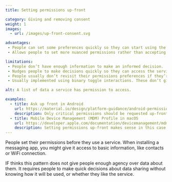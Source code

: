 ```yaml
---
title: Setting permissions up-front

category: Giving and removing consent
weight: 1
images:
  - url: /images/up-front-consent.svg

advantages:
 - People can set some preferences quickly so they can start using the service straight away.
 - Allows people to set more nuanced permissions rather than accepting all terms and conditions.

limitations:
 - People don’t have enough information to make an informed decision.
 - Nudges people to make decisions quickly so they can access the service.
 - People usually don’t revisit their permissions preferences if they’re buried in settings.
 - Usually implemented using binary toggle interactions. These don’t give people input into how, when and where data is collected.

alt: A list of data a service has permission to access.

examples:
  - title: Ask up front in Android
    url: https://material.io/design/platform-guidance/android-permissions.html#request-types
    description: Only critical permissions should be requested up-front.
  - title: Mobile Device Management (MDM) Profile in macOS
    url: https://developer.apple.com/documentation/devicemanagement/mdm
    description: Setting permissions up-front makes sense in this case as it’s not possible to seek consent when trying to remotely wipe a laptop which is lost or stolen.
---
```


People set their permissions before they use a service. When installing a messaging app, you might give it access to basic information, like contacts or WiFi connection.

IF thinks this pattern does not give people enough agency over data about them. It requires people to make quick decisions about data sharing without knowing how it will be used, or whether they like the service.
